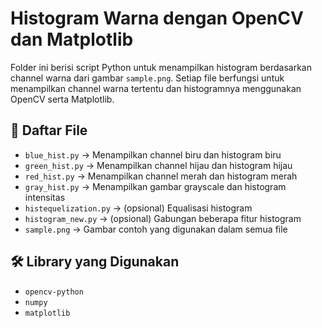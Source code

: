 # Histogram Warna dengan OpenCV dan Matplotlib

Folder ini berisi script Python untuk menampilkan histogram berdasarkan channel warna dari gambar `sample.png`. Setiap file berfungsi untuk menampilkan channel warna tertentu dan histogramnya menggunakan OpenCV serta Matplotlib.

## 📂 Daftar File

- `blue_hist.py` → Menampilkan channel biru dan histogram biru
- `green_hist.py` → Menampilkan channel hijau dan histogram hijau
- `red_hist.py` → Menampilkan channel merah dan histogram merah
- `gray_hist.py` → Menampilkan gambar grayscale dan histogram intensitas
- `histequelization.py` → (opsional) Equalisasi histogram
- `histogram_new.py` → (opsional) Gabungan beberapa fitur histogram
- `sample.png` → Gambar contoh yang digunakan dalam semua file

## 🛠️ Library yang Digunakan
- `opencv-python`
- `numpy`
- `matplotlib`

